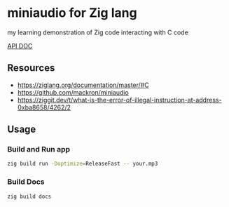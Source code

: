 
# miniaudio for Zig lang

my learning demonstration of Zig code interacting with C code

[API DOC](https://lost22git.github.io/miniaudio.zig)

## Resources

- https://ziglang.org/documentation/master/#C
- https://github.com/mackron/miniaudio
- https://ziggit.dev/t/what-is-the-error-of-illegal-instruction-at-address-0xba8658/4262/2

## Usage

### Build and Run app

```sh
zig build run -Doptimize=ReleaseFast -- your.mp3
```

### Build Docs

```sh
zig build docs
```
